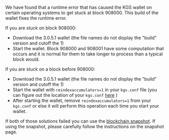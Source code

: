 We have found that a runtime error that has caused the KGS wallet on certain operating systems to get stuck at block 908000. This build of the wallet fixes the runtime error.

If you are stuck on block 908000:
- Download the 3.0.5.1 wallet (the file names do not display the "build" version and cutoff the 1)
- Start the wallet. Block 908000 and 908001 have some computation that occurs and it is normal for them to take longer to process than a typical block would.

If you are stuck on a block before 908000:
- Download the 3.0.5.1 wallet (the file names do not display the "build" version and cutoff the 1)
- Start the wallet with `reindexaccumulators=1` in your `kgs.conf` file (you can figure out the location of your `kgs.conf` [here](https://kgs.freshdesk.com/support/solutions/articles/30000004664-where-are-my-wallet-dat-blockchain-and-configuration-conf-files-located-) )
- After starting the wallet, remove `reindexaccumulators=1` from your `kgs.conf` or else it will perform this operation each time you start your wallet.

If both of those solutions failed you can use the [blockchain snapshot](http://178.254.23.111/~pub/KGS/Daily-Snapshots-Html/KGS-Daily-Snapshots.html). If using the snapshot, please carefully follow the instructions on the snapshot page.